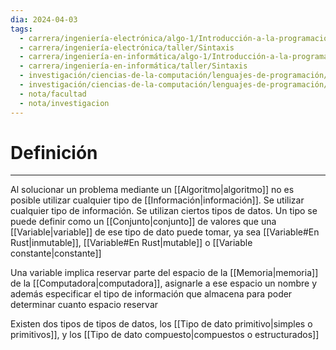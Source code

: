 ```yaml
---
dia: 2024-04-03
tags:
  - carrera/ingeniería-electrónica/algo-1/Introducción-a-la-programación
  - carrera/ingeniería-electrónica/taller/Sintaxis
  - carrera/ingeniería-en-informática/algo-1/Introducción-a-la-programación
  - carrera/ingeniería-en-informática/taller/Sintaxis
  - investigación/ciencias-de-la-computación/lenguajes-de-programación/lenguaje-c
  - investigación/ciencias-de-la-computación/lenguajes-de-programación/lenguaje-Rust
  - nota/facultad
  - nota/investigacion
---
```

# Definición
---
Al solucionar un problema mediante un [[Algoritmo|algoritmo]] no es posible utilizar cualquier tipo de [[Información|información]]. Se utilizar cualquier tipo de información. Se utilizan ciertos tipos de datos. Un tipo se puede definir como un [[Conjunto|conjunto]] de valores que una [[Variable|variable]] de ese tipo de dato puede tomar, ya sea [[Variable#En Rust|inmutable]], [[Variable#En Rust|mutable]] o [[Variable constante|constante]]

Una variable implica reservar parte del espacio de la [[Memoria|memoria]] de la [[Computadora|computadora]], asignarle a ese espacio un nombre y además especificar el tipo de información que almacena para poder determinar cuanto espacio reservar

Existen dos tipos de tipos de datos, los [[Tipo de dato primitivo|simples o primitivos]], y los [[Tipo de dato compuesto|compuestos o estructurados]]

